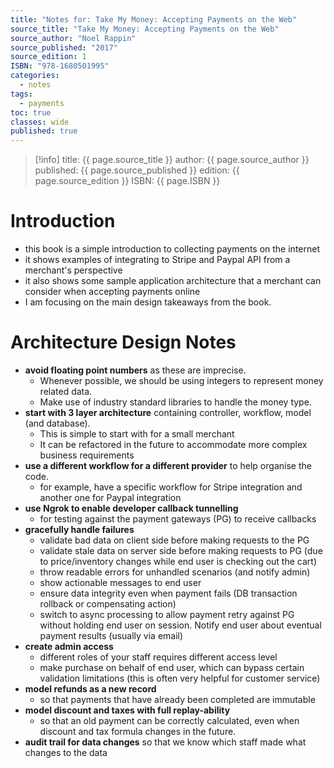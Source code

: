 ```yaml
---
title: "Notes for: Take My Money: Accepting Payments on the Web"
source_title: "Take My Money: Accepting Payments on the Web"
source_author: "Noel Rappin"
source_published: "2017"
source_edition: 1
ISBN: "978-1680501995"
categories:
  - notes
tags:
  - payments
toc: true
classes: wide
published: true
---
```


> [!info]
> title: {{ page.source_title }}
> author: {{ page.source_author }}
> published: {{ page.source_published }}
> edition: {{ page.source_edition }}
> ISBN: {{ page.ISBN }}

# Introduction

- this book is a simple introduction to collecting payments on the internet
- it shows examples of integrating to Stripe and Paypal API from a merchant's perspective
- it also shows some sample application architecture that a merchant can consider when accepting payments online
- I am focusing on the main design takeaways from the book.

# Architecture Design Notes

- **avoid floating point numbers** as these are imprecise. 
	- Whenever possible, we should be using integers to represent money related data.
	- Make use of industry standard libraries to handle the money type.
- **start with 3 layer architecture** containing controller, workflow, model (and database). 
	- This is simple to start with for a small merchant 
	- It can be refactored in the future to accommodate more complex business requirements
- **use a different workflow for a different provider** to help organise the code.
	- for example, have a specific workflow for Stripe integration and another one for Paypal integration
- **use Ngrok to enable developer callback tunnelling** 
	- for testing against the payment gateways (PG) to receive callbacks
- **gracefully handle failures**
	- validate bad data on client side before making requests to the PG
	- validate stale data on server side before making requests to PG (due to price/inventory changes while end user is checking out the cart)
	- throw readable errors for unhandled scenarios (and notify admin)
	- show actionable messages to end user
	- ensure data integrity even when payment fails (DB transaction rollback or compensating action)
	- switch to async processing to allow payment retry against PG without holding end user on session. Notify end user about eventual payment results (usually via email)
- **create admin access**
	- different roles of your staff requires different access level
	- make purchase on behalf of end user, which can bypass certain validation limitations (this is often very helpful for customer service)
- **model refunds as a new record**
	- so that payments that have already been completed are immutable
- **model discount and taxes with full replay-ability** 
	- so that an old payment can be correctly calculated, even when discount and tax formula changes in the future.
- **audit trail for data changes** so that we know which staff made what changes to the data